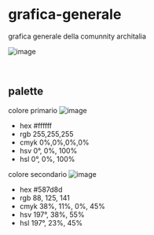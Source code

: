 # grafica-generale
grafica generale della comunnity architalia


![image](https://github.com/ArchItalia/grafica-generale/assets/117321045/9a5aa48a-a207-4880-bd05-c3b99d6b05ce)

<br>

## palette

colore primario ![image](https://github.com/ArchItalia/grafica-generale/assets/117321045/85b968ab-bf58-4776-ad06-43cf884a1ec7)


 * hex #ffffff
 * rgb 255,255,255
 * cmyk 0%,0%,0%,0%
 * hsv 0°, 0%, 100%
 * hsl 0°, 0%, 100%

colore secondario ![image](https://github.com/ArchItalia/grafica-generale/assets/117321045/d2a265d6-582c-44c4-8eae-7c9063d6afa2)


  
 * hex #587d8d
 * rgb 88, 125, 141
 * cmyk 38%, 11%, 0%, 45%
 * hsv 197°, 38%, 55%
 * hsl 197°, 23%, 45%


